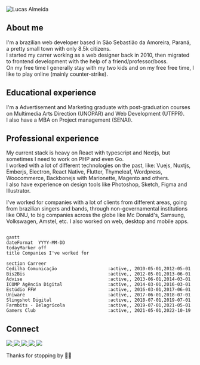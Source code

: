 ![Lucas Almeida](http://lucasalmeida.cc/logo1.png "Lucas Almeida")

## About me

I'm a brazilian web developer based in São Sebastião da Amoreira, Paraná, a pretty small town with only 8.5k citizens.  
I started my carrer working as a web designer back in 2010, then migrated to frontend development with the help of a friend/professor/boss.  
On my free time I generally stay with my two kids and on my free free time, I like to play online (mainly counter-strike).  

## Educational experience

I'm a Advertisement and Marketing graduate with post-graduation courses on Multimedia Arts Direction (UNOPAR) and Web Development (UTFPR).  
I also have a MBA on Project management (SENAI).  

## Professional experience

My current stack is heavy on React with typescript and Nextjs, but sometimes I need to work on PHP and even Go.  
I worked with a lot of different technologies on the past, like: Vuejs, Nuxtjs, Emberjs, Electron, React Native, Flutter, Thymeleaf, Wordpress, Woocommerce, Backbonejs with Marionette, Magento and others.  
I also have experience on design tools like Photoshop, Sketch, Figma and Illustrator.  
  
I've worked for companies with a lot of clients from different areas, going from brazilian singers and bands, through non-governamental institutions like ONU, to big companies across the globe like Mc Donald's, Samsung, Volkswagen, Amstel, etc. I also worked on web, desktop and mobile apps.  

```mermaid

gantt
dateFormat  YYYY-MM-DD
todayMarker off
title Companies I've worked for

section Carreer
Cedilha Comunicação                   :active,, 2010-05-01,2012-05-01
Bis2Bis                               :active,, 2012-05-01,2013-06-01
Advise                                :active,, 2013-06-01,2014-03-01
ICOMP Agência Digital                 :active,, 2014-03-01,2016-03-01
Estúdio FFW                           :active,, 2016-03-01,2017-06-01
Uniware                               :active,, 2017-06-01,2018-07-01
Slingshot Digital                     :active,, 2018-07-01,2019-07-01
Farmbits - Belagrícola                :active,, 2019-07-01,2021-05-01
Gamers Club                           :active,, 2021-05-01,2022-10-19
```

## Connect
<div>
    <a target='_blank' href="https://discordapp.com/users/423860463722299394">
        <img src="https://img.shields.io/badge/discord-5865F2?style=for-the-badge&logo=discord&logoColor=white">
    </a>
    <a target='_blank' href="https://gamersclub.com.br/jogador/perdidao">
        <img src="https://img.shields.io/badge/gamersclub-08B5C0?style=for-the-badge&logo=groupon&logoColor=white">
    </a>
    <a target='_blank' href="https://steamcommunity.com/id/perdidao/">
        <img src="https://img.shields.io/badge/steam-171a21?style=for-the-badge&logo=steam&logoColor=white">
    </a>
    <a target='_blank' href="https://twitter.com/lucasperdidao">
        <img src="https://img.shields.io/badge/Twitter-1DA1F2?style=for-the-badge&logo=twitter&logoColor=white">
    </a>
    <a target='_blank' href="https://linkedin.com/in/lucasecalmeida">
        <img src="https://img.shields.io/badge/LinkedIn-0077B5?style=for-the-badge&logo=linkedin&logoColor=white">
    </a>
</div>  
  
Thanks for stopping by 🤜🤛
